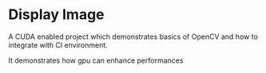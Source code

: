 # Display Image

A CUDA enabled project which demonstrates basics of OpenCV and how to integrate with CI environment.

It demonstrates how gpu can enhance performances
